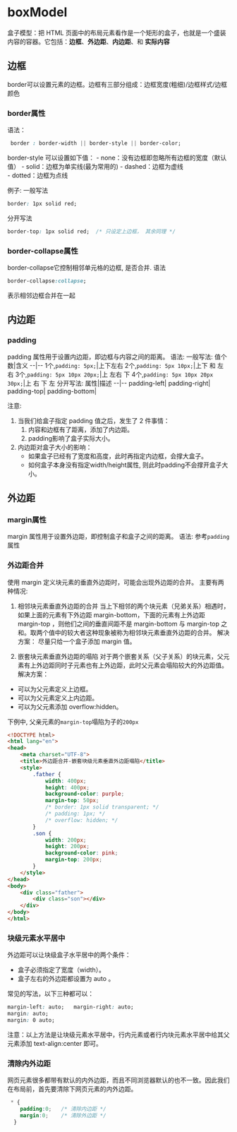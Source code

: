 # boxModel



盒子模型：把 HTML 页面中的布局元素看作是一个矩形的盒子，也就是一个盛装内容的容器。它包括：**边框**、**外边距**、**内边距**、和 **实际内容**


## 边框
border可以设置元素的边框。边框有三部分组成：边框宽度(粗细)/边框样式/边框颜色

### border属性
语法：
```css
 border : border-width || border-style || border-color;   
```

border-style 可以设置如下值：
    - none：没有边框即忽略所有边框的宽度（默认值）
    - solid：边框为单实线(最为常用的)
    - dashed：边框为虚线  
    - dotted：边框为点线

例子:
一般写法
```css
border: 1px solid red;  
```
分开写法
```css
border-top: 1px solid red;  /* 只设定上边框， 其余同理 */   
```

### border-collapse属性
border-collapse它控制相邻单元格的边框, 是否合并.
语法
```css
border-collapse:collapse; 
```
表示相邻边框合并在一起

## 内边距


### padding
padding 属性用于设置内边距，即边框与内容之间的距离。
语法:
一般写法:
值个数|含义
--|--
1个,`padding: 5px;`|上下左右
2个,`padding: 5px 10px;`|上下 和 左右
3个,`padding: 5px 10px 20px;`|上 左右 下
4个,`padding: 5px 10px 20px 30px;`|上 右 下 左
分开写法:
属性|描述
--|--
padding-left|
padding-right|
padding-top|
padding-bottom|

注意:
1. 当我们给盒子指定 padding 值之后，发生了 2 件事情：
    1. 内容和边框有了距离，添加了内边距。
    2. padding影响了盒子实际大小。
2. 内边距对盒子大小的影响：
    - 如果盒子已经有了宽度和高度，此时再指定内边框，会撑大盒子。
    - 如何盒子本身没有指定width/height属性, 则此时padding不会撑开盒子大小。


## 外边距

### margin属性
margin 属性用于设置外边距，即控制盒子和盒子之间的距离。
语法:
参考`padding`属性


### 外边距合并

使用 margin 定义块元素的垂直外边距时，可能会出现外边距的合并。
主要有两种情况:
1. 相邻块元素垂直外边距的合并
当上下相邻的两个块元素（兄弟关系）相遇时，如果上面的元素有下外边距 margin-bottom，下面的元素有上外边距 margin-top ，则他们之间的垂直间距不是 margin-bottom 与 margin-top 之和。取两个值中的较大者这种现象被称为相邻块元素垂直外边距的合并。
解决方案：
	尽量只给一个盒子添加 margin 值。

2. 嵌套块元素垂直外边距的塌陷
对于两个嵌套关系（父子关系）的块元素，父元素有上外边距同时子元素也有上外边距，此时父元素会塌陷较大的外边距值。
解决方案：
- 可以为父元素定义上边框。
- 可以为父元素定义上内边距。
- 可以为父元素添加 overflow:hidden。

下例中, 父亲元素的`margin-top`塌陷为子的`200px`
```html
<!DOCTYPE html>
<html lang="en">
<head>
    <meta charset="UTF-8">
    <title>外边距合并-嵌套块级元素垂直外边距塌陷</title>
    <style>
        .father {
            width: 400px;
            height: 400px;
            background-color: purple;
            margin-top: 50px;
            /* border: 1px solid transparent; */
            /* padding: 1px; */
            /* overflow: hidden; */
        }
        .son {
            width: 200px;
            height: 200px;
            background-color: pink;
            margin-top: 200px;
        }
    </style>
</head>
<body>
    <div class="father">
        <div class="son"></div>
    </div>
</body>
</html>
```


### 块级元素水平居中
外边距可以让块级盒子水平居中的两个条件：
- 盒子必须指定了宽度（width）。
- 盒子左右的外边距都设置为 auto 。

常见的写法，以下三种都可以：
```css
margin-left: auto;   margin-right: auto;
margin: auto;
margin: 0 auto;
```

注意：以上方法是让块级元素水平居中，行内元素或者行内块元素水平居中给其父元素添加 text-align:center 即可。


### 清除内外边距
网页元素很多都带有默认的内外边距，而且不同浏览器默认的也不一致。因此我们在布局前，首先要清除下网页元素的内外边距。
```css
 * {
    padding:0;   /* 清除内边距 */
    margin:0;    /* 清除外边距 */
  }
```